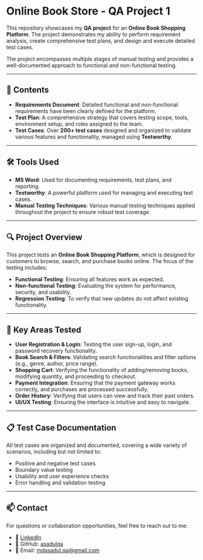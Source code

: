 # Online Book Store - QA Project 1

This repository showcases my **QA project** for an **Online Book Shopping Platform**. The project demonstrates my ability to perform requirement analysis, create comprehensive test plans, and design and execute detailed test cases.

The project encompasses multiple stages of manual testing and provides a well-documented approach to functional and non-functional testing.

---

## 📄 Contents

- **Requirements Document**: Detailed functional and non-functional requirements have been clearly defined for the platform.
- **Test Plan**: A comprehensive strategy that covers testing scope, tools, environment setup, and roles assigned to the team.
- **Test Cases**: Over **200+ test cases** designed and organized to validate various features and functionality, managed using **Testworthy**.

---

## 🛠 Tools Used

- **MS Word**: Used for documenting requirements, test plans, and reporting.
- **Testworthy**: A powerful platform used for managing and executing test cases.
- **Manual Testing Techniques**: Various manual testing techniques applied throughout the project to ensure robust test coverage.

---

## 🔍 Project Overview

This project tests an **Online Book Shopping Platform**, which is designed for customers to browse, search, and purchase books online. The focus of the testing includes:

- **Functional Testing**: Ensuring all features work as expected.
- **Non-functional Testing**: Evaluating the system for performance, security, and usability.
- **Regression Testing**: To verify that new updates do not affect existing functionality.

---

## 🎯 Key Areas Tested

- **User Registration & Login**: Testing the user sign-up, login, and password recovery functionality.
- **Book Search & Filters**: Validating search functionalities and filter options (e.g., genre, author, price range).
- **Shopping Cart**: Verifying the functionality of adding/removing books, modifying quantity, and proceeding to checkout.
- **Payment Integration**: Ensuring that the payment gateway works correctly, and purchases are processed successfully.
- **Order History**: Verifying that users can view and track their past orders.
- **UI/UX Testing**: Ensuring the interface is intuitive and easy to navigate.

---

## 📋 Test Case Documentation

All test cases are organized and documented, covering a wide variety of scenarios, including but not limited to:

- Positive and negative test cases
- Boundary value testing
- Usability and user experience checks
- Error handling and validation testing

---

## 📫 Contact

For questions or collaboration opportunities, feel free to reach out to me:

- 💼 [LinkedIn](https://www.linkedin.com/in/md-asadul-haque-80b2072b3/)  
- 📂 GitHub: [asadulqa](https://github.com/asadulqa)  
- 📧 Email: [mdasadul.qa@gmail.com](mailto:mdasadul.qa@gmail.com)
